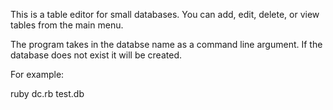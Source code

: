 This is a table editor for small databases.  You can add, edit, delete, or view tables from the main menu.

The program takes in the databse name as a command line argument.  If the database does not exist it will be created.

For example:

ruby dc.rb test.db
